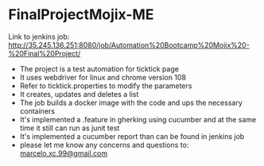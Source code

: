 # FinalProjectMojix-ME

Link to jenkins job: http://35.245.136.251:8080/job/Automation%20Bootcamp%20Mojix%20-%20Final%20Project/ 
- The project is a test automation for ticktick page
- It uses webdriver for linux and chrome version 108
- Refer to ticktick.properties to modify the parameters
- It creates, updates and deletes a list
- The job builds a docker image with the code and ups the necessary containers
- It's implemented a .feature in gherking using cucumber and at the same time it still can run as junit test
- It's implemented a cucumber report than can be found in jenkins job
- please let me know any concerns and questions to: marcelo.xc.99@gmail.com
